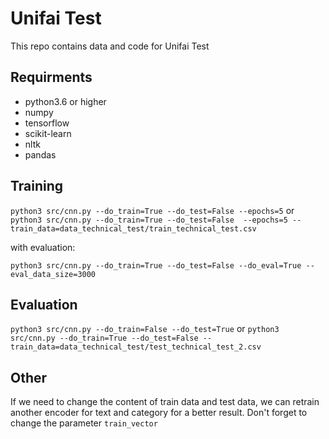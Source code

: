 <!--
 * @Author: dengshijiao
 * @Date: 2022-04-12 11:26:37
 * @LastEditTime: 2022-04-12 12:36:08
 * @Description: 
-->

# Unifai Test

This repo contains data and code for Unifai Test

## Requirments
- python3.6 or higher
- numpy
- tensorflow
- scikit-learn
- nltk
- pandas

## Training

`python3 src/cnn.py --do_train=True --do_test=False --epochs=5` or `python3 src/cnn.py --do_train=True --do_test=False  --epochs=5 --train_data=data_technical_test/train_technical_test.csv`

with evaluation:

`python3 src/cnn.py --do_train=True --do_test=False --do_eval=True --eval_data_size=3000` 

## Evaluation

`python3 src/cnn.py --do_train=False --do_test=True` or `python3 src/cnn.py --do_train=True --do_test=False --train_data=data_technical_test/test_technical_test_2.csv`

## Other

If we need to change the content of train data and test data, we can retrain another encoder for text and category for a better result. Don't forget to change the parameter `train_vector`
